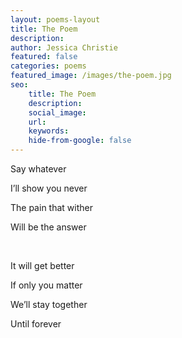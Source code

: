 ```yaml
---
layout: poems-layout
title: The Poem
description:
author: Jessica Christie
featured: false
categories: poems
featured_image: /images/the-poem.jpg
seo:
    title: The Poem
    description:
    social_image:
    url:
    keywords:
    hide-from-google: false
---
```

Say whatever

I’ll show you never

The pain that wither

Will be the answer

&nbsp;

It will get better

If only you matter

We’ll stay together

Until forever

&nbsp;
